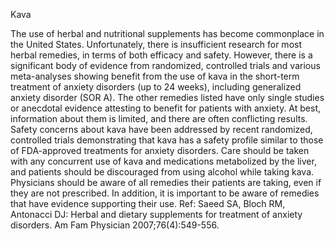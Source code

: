 Kava

The use of herbal and nutritional supplements has become commonplace in the United States.  Unfortunately, there is insufficient research for most herbal remedies, in terms of both efficacy and safety.  However, there is a significant body of evidence from randomized, controlled trials and various meta-analyses showing benefit from the use of kava in the short-term treatment of anxiety disorders (up to 24 weeks), including generalized anxiety disorder (SOR A).  The other remedies listed have only single studies or anecdotal evidence attesting to benefit for patients with anxiety.  At best, information about them is limited, and there are often conflicting results. Safety concerns about kava have been addressed by recent randomized, controlled trials demonstrating that kava has a safety profile similar to those of FDA-approved treatments for anxiety disorders.  Care should be taken with any concurrent use of kava and medications metabolized by the liver, and patients should be discouraged from using alcohol while taking kava. Physicians should be aware of all remedies their patients are taking, even if they are not prescribed.  In addition, it is important to be aware of remedies that have evidence supporting their use. Ref: Saeed SA, Bloch RM, Antonacci DJ: Herbal and dietary supplements for treatment of anxiety disorders. Am Fam Physician 2007;76(4):549-556.